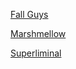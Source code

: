 [Fall Guys](amelia_clips_fallguys.csv)

[Marshmellow](amelia_clips_marshmellow.csv)

[Superliminal](amelia_clips_superliminal.csv)
